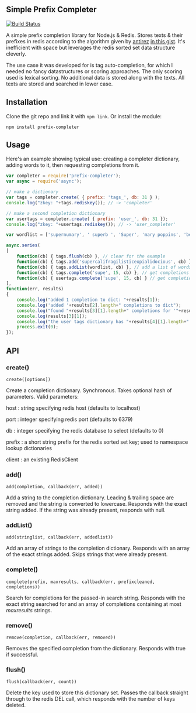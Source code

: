 ## Simple Prefix Completer

[![Build Status](https://secure.travis-ci.org/ceejbot/prefix-completer.png)](http://travis-ci.org/ceejbot/prefix-completer)

A simple prefix completion library for Node.js & Redis. Stores texts & their prefixes in redis according to the algorithm given by [antirez](https://github.com/antirez) [in this gist](https://gist.github.com/574044). It's inefficient with space but leverages the redis sorted set data structure cleverly.

The use case it was developed for is tag auto-completion, for which I needed no fancy datastructures or scoring approaches. The only scoring used is lexical sorting. No additional data is stored along with the texts. All texts are stored and searched in lower case.

## Installation

Clone the git repo and link it with `npm link`. Or install the module:

`npm install prefix-completer`

## Usage

Here's an example showing typical use: creating a completer dictionary,
adding words to it, then requesting completions from it.

```javascript
var completer = require('prefix-completer');
var async = require('async');

// make a dictionary
var tags = completer.create( { prefix: 'tags_', db: 31 } );
console.log("zkey: "+tags.rediskey()); // -> 'completer'

// make a second completion dictionary
var usertags = completer.create( { prefix: 'user_', db: 31 });
console.log("zkey: "+usertags.rediskey()); // -> 'user_completer'

var wordlist = ['supernumary', ' superb ', 'Super', 'mary poppins', 'bert the sweep', 'codfish', 'sugar'];

async.series(
[
	function(cb) { tags.flush(cb) }, // clear for the example
	function(cb) { tags.add('supercalifragilisticexpialidocious', cb) }, // add a single word
	function(cb) { tags.addList(wordlist, cb) }, // add a list of words
	function(cb) { tags.complete('supe', 15, cb) }, // get completions for a prefix
	function(cb) { usertags.complete('supe', 15, cb) } // get completions from another dictionary
],
function(err, results)
{
	console.log("added 1 completion to dict: "+results[1]);
	console.log('added '+results[2].length+" completions to dict");
	console.log("found "+results[3][1].length+" completions for '"+results[3][0]+"':");
	console.log(results[3][1]);
	console.log("the user tags dictionary has "+results[4][1].length+" completions for 'supe'");
	process.exit(0);
});
```

## API

### create()

`create([options])`

Create a completion dictionary. Synchronous. Takes optional hash of parameters. Valid parameters:

host
: string specifying redis host (defaults to localhost)

port
: integer specifying redis port (defaults to 6379)

db
: integer specifying the redis database to select (defaults to 0)

prefix
: a short string prefix for the redis sorted set key; used to namespace lookup dictionaries

client
: an existing RedisClient


### add()

`add(completion, callback(err, added))`

Add a string to the completion dictionary. Leading & trailing space are removed and the string is converted to lowercase. Responds with the exact string added. If the string was already present, responds with null.

### addList()

`add(stringlist, callback(err, addedlist))`

Add an array of strings to the completion dictionary. Responds with an array of the exact strings added. Skips strings that were already present.

### complete()

`complete(prefix, maxresults, callback(err, prefixcleaned, completions))`

Search for completions for the passed-in search string. Responds with the exact string searched for and an array of completions containing at most *maxresults* strings.

### remove()

`remove(completion, callback(err, removed))`

Removes the specified completion from the dictionary. Responds with true if successful.

### flush()

`flush(callback(err, count))`

Delete the key used to store this dictionary set. Passes the callback straight through to the redis DEL call, which responds with the number of keys deleted.


